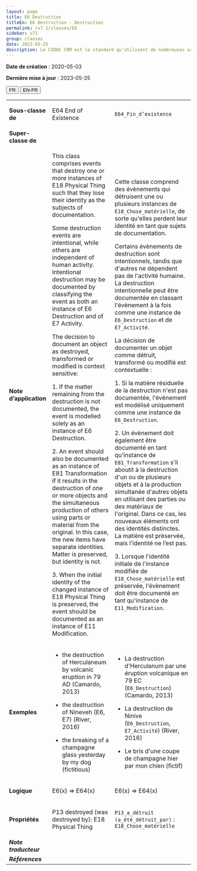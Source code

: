 ```yaml
---
layout: page
title: E6 Destruction
titleEn: E6 Destruction - Destruction
permalink: /v7.1/classes/E6
sidebar: v71
group: classes
date: 2023-05-25
description: Le CIDOC CRM est le standard qu’utilisent de nombreuses organisations pour l’échange et l’intégration de jeux de données et de spécifications patrimoniales. Il est développé et maintenu à jour exclusivement en anglais par le CRM SIG, un sous-groupe du Conseil international des musées (ICOM). Ceci est une traduction officielle en français développée par la Traduction en français du CIDOC CRM, une initiative qui offre une version française à jour et accessible ouvertement et gratuitement du standard CIDOC CRM et en démocratise l'usage dans la communauté patrimoniale francophone. ------------ The CIDOC CRM is the standard used by many heritage organizations for the exchange and integration of museum collection datasets and specifications. It is developed and maintained exclusively in English by the CRM SIG, a subgroup of the International Council of Museums (ICOM). This is an official translation developed by the Traduction en français du CIDOC CRM, an initiative offering an open, up-to-date, and free French version of the CIDOC CRM standard, and democratizing its use in the francophone heritage community.
---
```


**Date de création** : 2020-05-03

**Dernière mise à jour** : 2023-05-25

<div class="lang-buttons">
 <button id="fr" class="activate">FR</button>
 <button id="en-fr">EN-FR</button>
</div>

<table>
<tbody>
<tr>
<td><strong>Sous-classe de</strong></td>
<td class="en">
<p>E64 End of Existence</p>
</td>
<td>
<p><code class="language-plaintext highlighter-rouge">E64_Fin_d’existence</code></p>
</td>
</tr>
<tr>
<td><strong>Super-classe de</strong></td>
<td class="en">
</td>
<td>
</td>
</tr>
<tr>
<td><strong>Note d’application</strong></td>
<td class="en">
<p>This class comprises events that destroy one or more instances of E18 Physical Thing such that they lose their identity as the subjects of documentation.  </p>
<p>Some destruction events are intentional, while others are independent of human activity. Intentional destruction may be documented by classifying the event as both an instance of E6 Destruction and of E7 Activity. </p>
<p>The decision to document an object as destroyed, transformed or modified is context sensitive: </p>
<p>1.  If the matter remaining from the destruction is not documented, the event is modelled solely as an instance of E6 Destruction. </p>
<p>2. An event should also be documented as an instance of E81 Transformation if it results in the destruction of one or more objects and the simultaneous production of others using parts or material from the original. In this case, the new items have separate identities. Matter is preserved, but identity is not.</p>
<p>3. When the initial identity of the changed instance of E18 Physical Thing is preserved, the event should be documented as an instance of E11 Modification. </p>
</td>
<td>
<p>Cette classe comprend des évènements qui détruisent une ou plusieurs instances de <code class="language-plaintext highlighter-rouge">E18_Chose_matérielle</code>, de sorte qu'elles perdent leur identité en tant que sujets de documentation.</p>
<p>Certains évènements de destruction sont intentionnels, tandis que d'autres ne dépendent pas de l'activité humaine. La destruction intentionnelle peut être documentée en classant l'évènement à la fois comme une instance de <code class="language-plaintext highlighter-rouge">E6_Destruction</code> et de <code class="language-plaintext highlighter-rouge">E7_Activité</code>.</p>
<p>La décision de documenter un objet comme détruit, transformé ou modifié est contextuelle :</p>
<p>1. Si la matière résiduelle de la destruction n'est pas documentée, l'évènement est modélisé uniquement comme une instance de <code class="language-plaintext highlighter-rouge">E6_Destruction</code>.</p>
<p>2. Un évènement doit également être documenté en tant qu'instance de <code class="language-plaintext highlighter-rouge">E81_Transformation</code> s'il aboutit à la destruction d'un ou de plusieurs objets et à la production simultanée d'autres objets en utilisant des parties ou des matériaux de l'original. Dans ce cas, les nouveaux éléments ont des identités distinctes. La matière est préservée, mais l'identité ne l’est pas.</p>
<p>3. Lorsque l'identité initiale de l'instance modifiée de <code class="language-plaintext highlighter-rouge">E18_Chose_matérielle</code> est préservée, l'évènement doit être documenté en tant qu'instance de <code class="language-plaintext highlighter-rouge">E11_Modification</code>.</p>
</td>
</tr>
<tr>
<td><strong>Exemples</strong></td>
<td class="en">
<ul>
<li><p>the destruction of Herculaneum by volcanic eruption in 79 AD (Camardo, 2013)</p>
</li>
<li><p>the destruction of Nineveh (E6, E7) (River, 2016)</p>
</li>
<li><p>the breaking of a champagne glass yesterday by my dog (fictitious)</p>
</li>
</ul>
</td>
<td>
<ul>
<li><p>La destruction d'Herculanum par une éruption volcanique en 79 EC (<code class="language-plaintext highlighter-rouge">E6_Destruction</code>) (Camardo, 2013)</p>
</li>
<li><p>La destruction de Ninive (<code class="language-plaintext highlighter-rouge">E6_Destruction</code>, <code class="language-plaintext highlighter-rouge">E7_Activité</code>) (River, 2016)</p>
</li>
<li><p>Le bris d'une coupe de champagne hier par mon chien (fictif)</p>
</li>
</ul>
</td>
</tr>
<tr>
<td><strong>Logique</strong></td>
<td class="en">
<p>E6(x) ⇒ E64(x)</p>
</td>
<td>
<p>E6(x) ⇒ E64(x)</p>
</td>
</tr>
<tr>
<td><strong>Propriétés</strong></td>
<td class="en">
<p>P13 destroyed (was destroyed by): E18 Physical Thing</p>
</td>
<td>
<p><code class="language-plaintext highlighter-rouge">P13_a_détruit (a_été_détruit_par)</code> : <code class="language-plaintext highlighter-rouge">E18_Chose_matérielle</code></p>
</td>
</tr>
<tr>
<td><strong><em>Note traducteur</em></strong></td>
<td colspan="2">
</td>
</tr>
<tr>
<td><strong><em>Références</em></strong></td>
<td colspan="2">
</td>
</tr>
</tbody>
</table>
